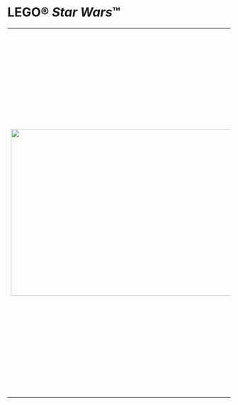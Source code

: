 <h1>LEGO&reg; <em>Star Wars</em>&trade;</h1>
<table style="width: 100%;">
<tbody>
<tr style="height: 15px;">
<td style="height: 30px;" rowspan="2"><img src="https://www.lego.com/cdn/product-assets/product.img.pri/9498_prod.jpg" alt="" width="500" height="377" /></td>
<td style="height: 15px;">
<h2>9498 Saesee Tiin&rsquo;s Jedi Starfighter&trade;</h2>
</td>
</tr>
<tr style="height: 15px;">
<td style="height: 15px; vertical-align: top;">
<p>Mistrz Jedi Saesee Tiin patroluje siły Separatyst&oacute;w w swoim myśliwcu gwiezdnym Jedi, gotowy do walki z innym mistrzem Jedi Evenem Piellem. Opr&oacute;cz tego, że jest niezwykle lekki i zwinny, zielony myśliwiec Saesee Tiina jest wyposażony w 4 pociski, droida R3-D5, a jeśli akcja stanie się zbyt intensywna, część kokpitu, kt&oacute;ra odłącza się, aby stać się własną kapsułą ratunkową mistrza Jedi! Zestaw zawiera 3 minifigurki: Saesee Tiin, droid astromechaniczny R3-D5 i Even Piell.</p>
</td>
</tr>
</tbody>
</table>